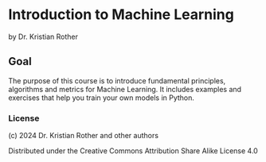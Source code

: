 
# Introduction to Machine Learning 

by Dr. Kristian Rother

## Goal

The purpose of this course is to introduce fundamental principles, algorithms and metrics for Machine Learning.
It includes examples and exercises that help you train your own models in Python.


### License

(c) 2024 Dr. Kristian Rother and other authors

Distributed under the Creative Commons Attribution Share Alike License 4.0
